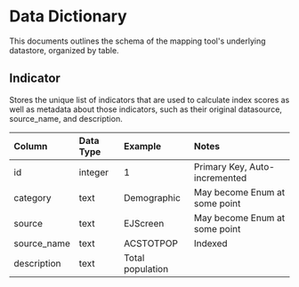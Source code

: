 # Data Dictionary

This documents outlines the schema of the mapping tool's underlying datastore, organized by table.

## Indicator

Stores the unique list of indicators that are used to calculate index scores as well as metadata about those indicators, such as their original datasource, source_name, and description.

| Column      | Data Type | Example          | Notes                         |
| :---------- | :-------- |:---------------  |:----------------------------- |
| id          | integer   | 1                | Primary Key, Auto-incremented |
| category    | text      | Demographic      | May become Enum at some point |
| source      | text      | EJScreen         | May become Enum at some point |
| source_name | text      | ACSTOTPOP        | Indexed                       |
| description | text      | Total population |                               |
